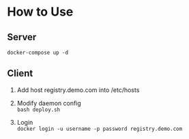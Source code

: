 # How to Use

## Server

```docker-compose up -d```

## Client

1. Add host registry.demo.com into /etc/hosts

2. Modify daemon config  
   ```bash deploy.sh```

3. Login  
   ```docker login -u username -p password registry.demo.com```
